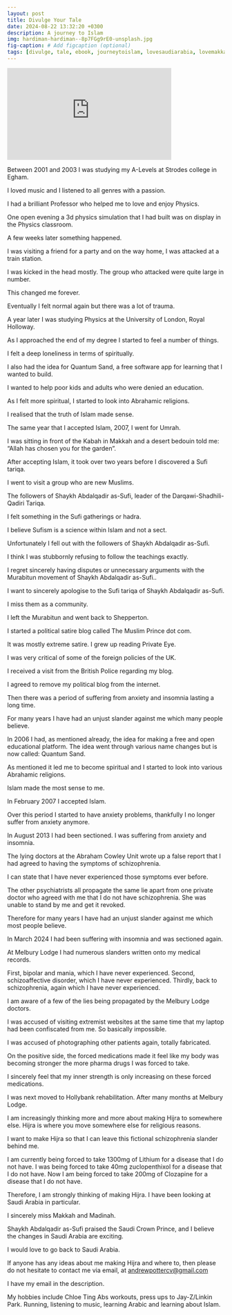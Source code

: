 ```yaml
---
layout: post
title: Divulge Your Tale
date: 2024-08-22 13:32:20 +0300
description: A journey to Islam
img: hardiman-hardiman--8p7FGg9rE0-unsplash.jpg
fig-caption: # Add figcaption (optional)
tags: [divulge, tale, ebook, journeytoislam, lovesaudiarabia, lovemakkah, lovemadinah, melburylodge, chloetingabs]
---
```


<iframe width="380" height="213" src="https://www.youtube.com/embed/4ycX1c3W3vU" title="YouTube video player" frameborder="0" allow="accelerometer; autoplay; clipboard-write; encrypted-media; gyroscope; picture-in-picture" allowfullscreen></iframe>

Between 2001 and 2003 I was studying my A-Levels at Strodes college in Egham.

I loved music and I listened to all genres with a passion.

I had a brilliant Professor who helped me to love and enjoy Physics.

One open evening a 3d physics simulation that I had built was on display in the Physics classroom.

A few weeks later something happened.

I was visiting a friend for a party and on the way home, I was attacked at a train station.

I was kicked in the head mostly. The group who attacked were quite large in number.

This changed me forever.

Eventually I felt normal again but there was a lot of trauma.

A year later I was studying Physics at the University of London, Royal Holloway.

As I approached the end of my degree I started to feel a number of things.

I felt a deep loneliness in terms of spiritually.

I also had the idea for Quantum Sand, a free software app for learning that I wanted to build.

I wanted to help poor kids and adults who were denied an education.

As I felt more spiritual, I started to look into Abrahamic religions.

I realised that the truth of Islam made sense.

The same year that I accepted Islam, 2007, I went for Umrah.

I was sitting in front of the Kabah in Makkah and a desert bedouin told me: “Allah has chosen you for the garden”.

After accepting Islam, it took over two years before I discovered a Sufi tariqa.

I went to visit a group who are new Muslims.

The followers of Shaykh Abdalqadir as-Sufi,  leader of the Darqawi-Shadhili-Qadiri Tariqa.

I felt something in the Sufi gatherings or hadra.

I believe Sufism is a science within Islam and not a sect.

Unfortunately I fell out with the followers of Shaykh Abdalqadir as-Sufi.

I think I was stubbornly refusing to follow the teachings exactly.

I regret sincerely having disputes or unnecessary arguments with the Murabitun movement of Shaykh Abdalqadir as-Sufi..

I want to sincerely apologise to the Sufi tariqa of Shaykh Abdalqadir as-Sufi.

I miss them as a community.

I left the Murabitun and went back to Shepperton.

I started a political satire blog called The Muslim Prince dot com.

It was mostly extreme satire. I grew up reading Private Eye.

I was very critical of some of the foreign policies of the UK.

I received a visit from the British Police regarding my blog.

I agreed to remove my political blog from the internet.

Then there was a period of suffering from anxiety and insomnia lasting a long time.

For many years I have had an unjust slander against me which many people believe.

In 2006 I had, as mentioned already, the idea for making a free and open educational platform. The idea went through various name changes but is now called: Quantum Sand.

As mentioned it led me to become spiritual and I started to look into various Abrahamic religions.

Islam made the most sense to me.

In February 2007 I accepted Islam.

Over this period I started to have anxiety problems, thankfully I no longer suffer from anxiety anymore.

In August 2013 I had been sectioned. I was suffering from anxiety and insomnia.

The lying doctors at the Abraham Cowley Unit wrote up a false report that I had agreed to having the symptoms of schizophrenia.

I can state that I have never experienced those symptoms ever before.

The other psychiatrists all propagate the same lie apart from one private doctor who agreed with me that I do not have schizophrenia. She was unable to stand by me and get it revoked.

Therefore for many years I have had an unjust slander against me which most people believe.

In March 2024 I had been suffering with insomnia and was sectioned again.

At Melbury Lodge I had numerous slanders written onto my medical records.

First, bipolar and mania, which I have never experienced. 
Second, schizoaffective disorder, which I have never experienced.
Thirdly, back to schizophrenia, again which I have never experienced.

I am aware of a few of the lies being propagated by the Melbury Lodge doctors.

I was accused of visiting extremist websites at the same time that my laptop had been confiscated from me. So basically impossible.

I was accused of photographing other patients again, totally fabricated.

On the positive side, the forced medications made it feel like my body was becoming stronger the more pharma drugs I was forced to take.

I sincerely feel that my inner strength is only increasing on these forced medications.

I was next moved to Hollybank rehabilitation. After many months at Melbury Lodge.

I am increasingly thinking more and more about making Hijra to somewhere else. Hijra is where you move somewhere else for religious reasons.

I want to make Hijra so that I can leave this fictional schizophrenia slander behind me.

I am currently being forced to take 1300mg of Lithium for a disease that I do not have. I was being forced to take 40mg zuclopenthixol for a disease that I do not have. Now I am being forced to take 200mg of Clozapine for a disease that I do not have.

Therefore, I am strongly thinking of making Hijra. I have been looking at Saudi Arabia in particular.

I sincerely miss Makkah and Madinah.

Shaykh Abdalqadir as-Sufi praised the Saudi Crown Prince, and I believe the changes in Saudi Arabia are exciting.

I would love to go back to Saudi Arabia.

If anyone has any ideas about me making Hijra and where to, then please do not hesitate to contact me via email, at andrewpottercv@gmail.com

I have my email in the description.

My hobbies include Chloe Ting Abs workouts, press ups to Jay-Z/Linkin Park. Running, listening to music, learning Arabic and learning about Islam.
